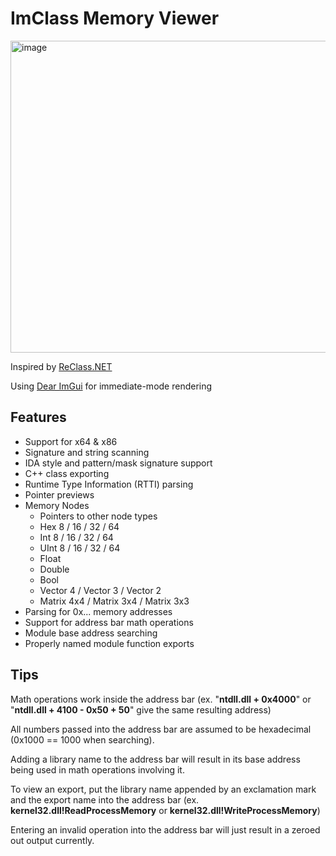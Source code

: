 # ImClass Memory Viewer

<img width="1209" height="499" alt="image" src="https://github.com/user-attachments/assets/bfa9c4f0-def8-4a83-84e4-e76b6bfab6a5" />


Inspired by [ReClass.NET](https://github.com/ReClassNET/ReClass.NET)

Using [Dear ImGui](https://github.com/ocornut/imgui) for immediate-mode rendering

## Features
- Support for x64 & x86
- Signature and string scanning
- IDA style and pattern/mask signature support
- C++ class exporting
- Runtime Type Information (RTTI) parsing
- Pointer previews
- Memory Nodes
  - Pointers to other node types
  - Hex 8 / 16 / 32 / 64
  - Int 8 / 16 / 32 / 64
  - UInt 8 / 16 / 32 / 64
  - Float
  - Double
  - Bool
  - Vector 4 / Vector 3 / Vector 2
  - Matrix 4x4 / Matrix 3x4 / Matrix 3x3
- Parsing for 0x... memory addresses
- Support for address bar math operations
- Module base address searching
- Properly named module function exports

## Tips

Math operations work inside the address bar (ex. "**ntdll.dll + 0x4000**" or "**ntdll.dll + 4100 - 0x50 + 50**" give the same resulting address)

All numbers passed into the address bar are assumed to be hexadecimal (0x1000 == 1000 when searching).

Adding a library name to the address bar will result in its base address being used in math operations involving it.

To view an export, put the library name appended by an exclamation mark and the export name into the address bar (ex. **kernel32.dll!ReadProcessMemory** or **kernel32.dll!WriteProcessMemory**)

Entering an invalid operation into the address bar will just result in a zeroed out output currently.
